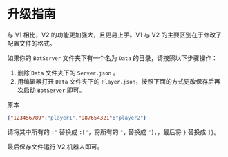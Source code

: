 # 升级指南

与 V1 相比，V2 的功能更加强大，且更易上手。V1 与 V2 的主要区别在于修改了配置文件的格式。

如果你的 `BotServer` 文件夹下有一个名为 `Data` 的目录，请按照以下步骤操作：

1. 删除 `Data` 文件夹下的 `Server.json` 。
2. 用编辑器打开 `Data` 文件夹下的 `Player.json`，按照下面的方式更改保存后再次启动 `BotServer` 即可。

原本

```json
{"123456789":"player1","987654321":"player2"}
```

请将其中所有的 `:"` 替换成 `:["`，将所有的 `",` 替换成 `"],`，最后将 `}` 替换成 `]}`。

最后保存文件运行 V2 机器人即可。
